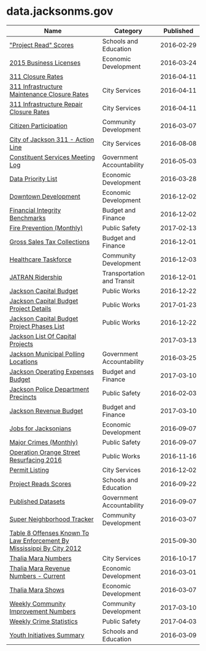 # data.jacksonms.gov

Name | Category | Published
---- | -------- | ---------
["Project Read" Scores](../datasets/u62d-35dc.md) | Schools and Education | 2016&#x2011;02&#x2011;29
[2015 Business Licenses](../datasets/fp8k-m3rf.md) | Economic Development | 2016&#x2011;03&#x2011;24
[311 Closure Rates](../datasets/mm9n-e6vt.md) |  | 2016&#x2011;04&#x2011;11
[311 Infrastructure Maintenance Closure Rates](../datasets/jj2h-3ijx.md) | City Services | 2016&#x2011;04&#x2011;11
[311 Infrastructure Repair Closure Rates](../datasets/ux8v-53i8.md) | City Services | 2016&#x2011;04&#x2011;11
[Citizen Participation](../datasets/spr7-pdcc.md) | Community Development | 2016&#x2011;03&#x2011;07
[City of Jackson 311 - Action Line](../datasets/px66-ntug.md) | City Services | 2016&#x2011;08&#x2011;08
[Constituent Services Meeting Log](../datasets/n8hk-k676.md) | Government Accountability | 2016&#x2011;05&#x2011;03
[Data Priority List](../datasets/yjnx-i3j5.md) | Economic Development | 2016&#x2011;03&#x2011;28
[Downtown Development](../datasets/xikc-92rg.md) | Economic Development | 2016&#x2011;12&#x2011;02
[Financial Integrity Benchmarks](../datasets/wczt-d4tz.md) | Budget and Finance | 2016&#x2011;12&#x2011;02
[Fire Prevention (Monthly)](../datasets/88xq-e4s6.md) | Public Safety | 2017&#x2011;02&#x2011;13
[Gross Sales Tax Collections](../datasets/d36h-vd4y.md) | Budget and Finance | 2016&#x2011;12&#x2011;01
[Healthcare Taskforce](../datasets/7qmr-a7p8.md) | Community Development | 2016&#x2011;12&#x2011;03
[JATRAN Ridership](../datasets/7aht-3yba.md) | Transportation and Transit | 2016&#x2011;12&#x2011;01
[Jackson Capital Budget](../datasets/gm3p-a6ku.md) | Public Works | 2016&#x2011;12&#x2011;22
[Jackson Capital Budget Project Details](../datasets/hnq8-wv4i.md) | Public Works | 2017&#x2011;01&#x2011;23
[Jackson Capital Budget Project Phases List](../datasets/7f3h-pm6e.md) | Public Works | 2016&#x2011;12&#x2011;22
[Jackson List Of Capital Projects](../datasets/cay5-ipen.md) |  | 2017&#x2011;03&#x2011;13
[Jackson Municipal Polling Locations](../datasets/x82b-q8rg.md) | Government Accountability | 2016&#x2011;03&#x2011;25
[Jackson Operating Expenses Budget](../datasets/848a-grzs.md) | Budget and Finance | 2017&#x2011;03&#x2011;10
[Jackson Police Department Precincts](../datasets/7iie-a7r3.md) | Public Safety | 2016&#x2011;02&#x2011;03
[Jackson Revenue Budget](../datasets/bfxx-jarn.md) | Budget and Finance | 2017&#x2011;03&#x2011;10
[Jobs for Jacksonians](../datasets/fj2t-2ps5.md) | Economic Development | 2016&#x2011;09&#x2011;07
[Major Crimes (Monthly)](../datasets/8xyg-kbzy.md) | Public Safety | 2016&#x2011;09&#x2011;07
[Operation Orange Street Resurfacing 2016](../datasets/cmts-m2hf.md) | Public Works | 2016&#x2011;11&#x2011;16
[Permit Listing](../datasets/658t-2kwk.md) | City Services | 2016&#x2011;12&#x2011;02
[Project Reads Scores](../datasets/97iy-g8hk.md) | Schools and Education | 2016&#x2011;09&#x2011;22
[Published Datasets](../datasets/4atw-h7q2.md) | Government Accountability | 2016&#x2011;09&#x2011;07
[Super Neighborhood Tracker](../datasets/jcxs-qmaz.md) | Community Development | 2016&#x2011;03&#x2011;07
[Table 8 Offenses Known To Law Enforcement By Mississippi By City 2012](../datasets/u55u-qyg7.md) |  | 2015&#x2011;09&#x2011;30
[Thalia Mara Numbers](../datasets/wr52-jff7.md) | City Services | 2016&#x2011;10&#x2011;17
[Thalia Mara Revenue Numbers - Current](../datasets/n89e-qb3v.md) | Economic Development | 2016&#x2011;03&#x2011;01
[Thalia Mara Shows](../datasets/fcrk-mukz.md) | Economic Development | 2016&#x2011;03&#x2011;07
[Weekly Community Improvement Numbers](../datasets/6d4u-fgst.md) | Community Development | 2017&#x2011;03&#x2011;10
[Weekly Crime Statistics](../datasets/jiea-vc79.md) | Public Safety | 2017&#x2011;04&#x2011;03
[Youth Initiatives Summary](../datasets/jgru-k6ig.md) | Schools and Education | 2016&#x2011;03&#x2011;09

